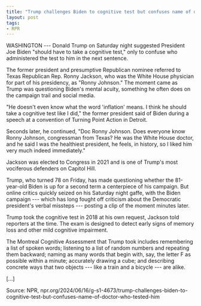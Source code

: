 ```yaml
---
title: "Trump challenges Biden to cognitive test but confuses name of doctor who tested him"
layout: post
tags:
- RPR
---
```


WASHINGTON --- Donald Trump on Saturday night suggested President Joe Biden "should have to take a cognitive test," only to confuse who administered the test to him in the next sentence.

The former president and presumptive Republican nominee referred to Texas Republican Rep. Ronny Jackson, who was the White House physician for part of his presidency, as "Ronny Johnson." The moment came as Trump was questioning Biden's mental acuity, something he often does on the campaign trail and social media.

"He doesn't even know what the word 'inflation' means. I think he should take a cognitive test like I did," the former president said of Biden during a speech at a convention of Turning Point Action in Detroit.

Seconds later, he continued, "Doc Ronny Johnson. Does everyone know Ronny Johnson, congressman from Texas? He was the White House doctor, and he said I was the healthiest president, he feels, in history, so I liked him very much indeed immediately."

Jackson was elected to Congress in 2021 and is one of Trump's most vociferous defenders on Capitol Hill.

Trump, who turned 78 on Friday, has made questioning whether the 81-year-old Biden is up for a second term a centerpiece of his campaign. But online critics quickly seized on his Saturday night gaffe, with the Biden campaign --- which has long fought off criticism about the Democratic president's verbal missteps --- posting a clip of the moment minutes later.

Trump took the cognitive test in 2018 at his own request, Jackson told reporters at the time. The exam is designed to detect early signs of memory loss and other mild cognitive impairment.

The Montreal Cognitive Assessment that Trump took includes remembering a list of spoken words; listening to a list of random numbers and repeating them backward; naming as many words that begin with, say, the letter F as possible within a minute; accurately drawing a cube; and describing concrete ways that two objects --- like a train and a bicycle --- are alike.

\[...\]

Source: NPR, npr.org/2024/06/16/g-s1-4673/trump-challenges-biden-to-cognitive-test-but-confuses-name-of-doctor-who-tested-him
